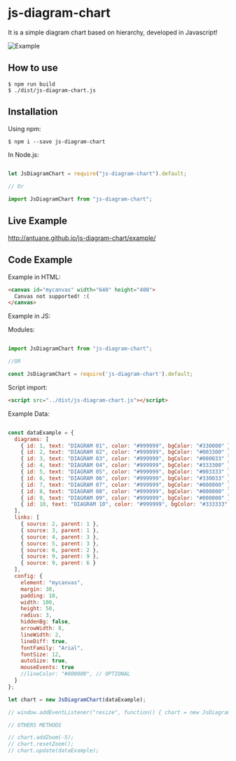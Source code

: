 # js-diagram-chart

It is a simple diagram chart based on hierarchy, developed in Javascript!

![Example](https://github.com/antuane/js-diagram-chart/raw/master/example.png)

## How to use

```shell
$ npm run build
$ ./dist/js-diagram-chart.js
```

## Installation

Using npm:

```shell
$ npm i --save js-diagram-chart
```

In Node.js:

```js
 
let JsDiagramChart = require("js-diagram-chart").default;

// Or  

import JsDiagramChart from "js-diagram-chart";

```

## Live Example

http://antuane.github.io/js-diagram-chart/example/

## Code Example

Example in HTML:

```html
<canvas id="mycanvas" width="640" height="480">
  Canvas not supported! :(
</canvas>
```

Example in JS:

Modules:

```js

import JsDiagramChart from "js-diagram-chart";

//OR

const JsDiagramChart = require('js-diagram-chart').default;

```

Script import:

```html
<script src="../dist/js-diagram-chart.js"></script>
```

Example Data:

```js

const dataExample = {
  diagrams: [
    { id: 1, text: "DIAGRAM 01", color: "#999999", bgColor: "#330000" },
    { id: 2, text: "DIAGRAM 02", color: "#999999", bgColor: "#003300" },
    { id: 3, text: "DIAGRAM 03", color: "#999999", bgColor: "#000033" },
    { id: 4, text: "DIAGRAM 04", color: "#999999", bgColor: "#333300" },
    { id: 5, text: "DIAGRAM 05", color: "#999999", bgColor: "#003333" },
    { id: 6, text: "DIAGRAM 06", color: "#999999", bgColor: "#330033" },
    { id: 7, text: "DIAGRAM 07", color: "#999999", bgColor: "#000000" },
    { id: 8, text: "DIAGRAM 08", color: "#999999", bgColor: "#000000" },
    { id: 9, text: "DIAGRAM 09", color: "#999999", bgColor: "#000000" },
    { id: 10, text: "DIAGRAM 10", color: "#999999", bgColor: "#333333" }
  ],
  links: [
    { source: 2, parent: 1 },
    { source: 3, parent: 1 },
    { source: 4, parent: 3 },
    { source: 5, parent: 3 },
    { source: 6, parent: 2 },
    { source: 9, parent: 9 },
    { source: 9, parent: 6 }
  ],
  config: {
    element: "mycanvas",
    margin: 30,
    padding: 10,
    width: 100,
    height: 50,
    radius: 3,
    hiddenBg: false,
    arrowWidth: 8,
    lineWidth: 2,
    lineDiff: true,
    fontFamily: "Arial",
    fontSize: 12,
    autoSize: true,
    mouseEvents: true
    //lineColor: "#000000", // OPTIONAL
  }
};

let chart = new JsDiagramChart(dataExample);

// window.addEventListener("resize", function() { chart = new JsDiagramChart(dataExample) });

// OTHERS METHODS

// chart.addZoom(-5);
// chart.resetZoom();
// chart.update(dataExample);

```